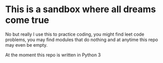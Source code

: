 # This is a sandbox where all dreams come true

No but really I use this to practice coding, you might find leet code problems, you may find modules that do nothing
and at anytime this repo may even be empty.

At the moment this repo is written in Python 3

